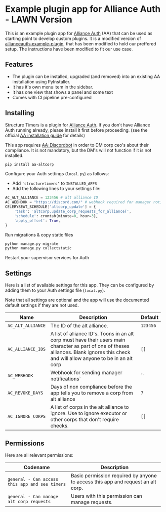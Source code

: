 # Example plugin app for Alliance Auth - LAWN Version

This is an example plugin app for [Alliance Auth](https://gitlab.com/allianceauth/allianceauth) (AA) that can be used as starting point to develop custom plugins.
It is a modified version of [allianceauth-example-plugin](https://gitlab.com/ErikKalkoken/allianceauth-example-plugin), that has been modified to hold our preffered setup.
The instructions have been modified to fit our use case.

## Features

- The plugin can be installed, upgraded (and removed) into an existing AA installation using PyInstaller.
- It has it's own menu item in the sidebar.
- It has one view that shows a panel and some text
- Comes with CI pipeline pre-configured

## Installing

Structure Timers is a plugin for [Alliance Auth](https://gitlab.com/allianceauth/allianceauth). If you don't have Alliance Auth running already, please install it first before proceeding. (see the official [AA installation guide](https://allianceauth.readthedocs.io/en/latest/installation/auth/allianceauth/) for details)

This app requires [AA-Discordbot](https://github.com/Solar-Helix-Independent-Transport/allianceauth-discordbot) in order to DM corp ceo's about their compliance. It is not mandatory, but the DM's will not function if it is not installed.

```bash
pip install aa-altcorp
```

Configure your Auth settings (`local.py`) as follows:

- Add `'structuretimers'` to `INSTALLED_APPS`
- Add the following lines to your settings file:

```python
AC_ALT_ALLIANCE = 123456 # alt alliance ID
AC_WEBHOOK = "https://discord.com/" # webhook required for manager notifications
CELERYBEAT_SCHEDULE['altcorp_update'] = {
    'task': 'altcorp.update_corp_requests_for_alliance(',
    'schedule': crontab(minute=0, hour=3),
    'apply_offset': True,
}
```

Run migrations & copy static files

```bash
python manage.py migrate
python manage.py collectstatic
```

Restart your supervisor services for Auth

## Settings

Here is a list of available settings for this app. They can be configured by adding them to your Auth settings file (`local.py`).

Note that all settings are optional and the app will use the documented default settings if they are not used.

Name | Description | Default
-- | -- | --
`AC_ALT_ALLIANCE`| The ID of the alt alliance. | `123456`
`AC_ALLIANCE_IDS`| A list of alliance ID's. Toons in an alt corp must have their users main character as part of one of theses alliances. Blank ignores this check and will allow anyone to be in an alt corp | `[]`
`AC_WEBHOOK`| Webhook for sending manager notifications` | ``
`AC_REVOKE_DAYS`| Days of non compliance before the app tells you to remove a corp from alt alliance | `7`
`AC_IGNORE_CORPS`| A list of corps in the alt alliance to ignore. Use to ignore executor or other corps that don't require checks. | `[]`

## Permissions

Here are all relevant permissions:

Codename | Description
-- | --
`general - Can access this app and see timers` | Basic permission required by anyone to access this app and request an alt corp.
`general - Can manage alt corp requests` | Users with this permission can manage requests.
